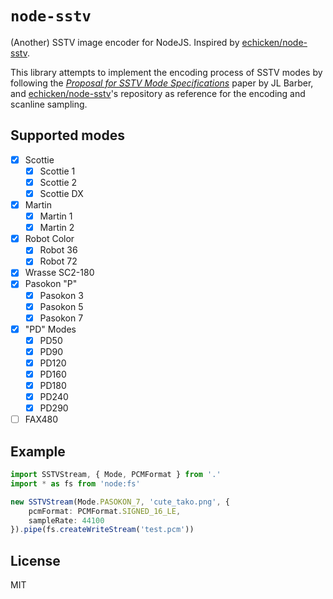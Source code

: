 # `node-sstv`

(Another) SSTV image encoder for NodeJS. Inspired by [echicken/node-sstv](https://github.com/echicken/node-sstv). 

This library attempts to implement the encoding process of SSTV modes by following the [*Proposal for SSTV Mode Specifications*](http://www.barberdsp.com/downloads/Dayton%20Paper.pdf) paper by JL Barber, and [echicken/node-sstv](https://github.com/echicken/node-sstv)'s repository as reference for the encoding and scanline sampling.

## Supported modes

- [x] Scottie
    - [x] Scottie 1
    - [x] Scottie 2
    - [x] Scottie DX
- [x] Martin
    - [x] Martin 1
    - [x] Martin 2
- [x] Robot Color
    - [x] Robot 36
    - [x] Robot 72
- [x] Wrasse SC2-180
- [x] Pasokon "P"
    - [x] Pasokon 3
    - [x] Pasokon 5
    - [x] Pasokon 7
- [x] "PD" Modes
    - [x] PD50
    - [x] PD90
    - [x] PD120
    - [x] PD160
    - [x] PD180
    - [x] PD240
    - [x] PD290
- [ ] FAX480

## Example

```ts
import SSTVStream, { Mode, PCMFormat } from '.'
import * as fs from 'node:fs'

new SSTVStream(Mode.PASOKON_7, 'cute_tako.png', {
    pcmFormat: PCMFormat.SIGNED_16_LE,
    sampleRate: 44100
}).pipe(fs.createWriteStream('test.pcm'))
```

## License

MIT